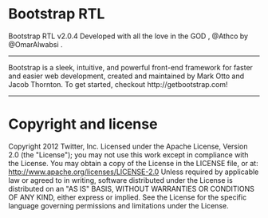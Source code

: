 Bootstrap RTL
=============
Bootstrap RTL v2.0.4
Developed with all the love in the GOD , @Athco by @OmarAlwabsi .

<hr />
Bootstrap is a sleek, intuitive, and powerful front-end framework for faster and easier web development, created and maintained by Mark Otto and Jacob Thornton.
To get started, checkout http://getbootstrap.com!
<hr />

Copyright and license
=============
Copyright 2012 Twitter, Inc.
Licensed under the Apache License, Version 2.0 (the "License"); you may not use this work except in compliance with the License. You may obtain a copy of the License in the LICENSE file, or at:
http://www.apache.org/licenses/LICENSE-2.0
Unless required by applicable law or agreed to in writing, software distributed under the License is distributed on an "AS IS" BASIS, WITHOUT WARRANTIES OR CONDITIONS OF ANY KIND, either express or implied. See the License for the specific language governing permissions and limitations under the License.
